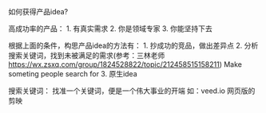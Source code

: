 如何获得产品idea?


高成功率的产品：
	1. 有真实需求
	2. 你是领域专家
	3. 你能坚持下去
	
根据上面的条件，构思产品idea的方法有：
	1. 抄成功的竞品，做出差异点
	2. 分析搜索关键词，找到未被满足的需求(参考：三林老师 https://wx.zsxq.com/group/1824528822/topic/212458515158211) Make someting people search for
	3. 原生idea
	

搜索关键词：
	找准一个关键词，便是一个伟大事业的开端
	如：veed.io 网页版的剪映
